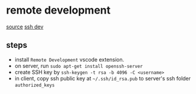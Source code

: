 # remote development

[source](https://code.visualstudio.com/docs/remote/remote-overview)
[ssh dev](https://code.visualstudio.com/docs/remote/ssh)

## steps

- install `Remote Development` vscode extension.
- on server, run `sudo apt-get install openssh-server`
- create SSH key by `ssh-keygen -t rsa -b 4096 -C <username>`
- in client, copy ssh public key at `~/.ssh/id_rsa.pub` to server's ssh folder `authorized_keys`
